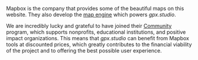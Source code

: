 Mapbox is the company that provides some of the beautiful maps on this website.
They also develop the <a href="https://github.com/mapbox/mapbox-gl-js" target="_blank">map engine</a> which powers *gpx.studio*.

We are incredibly lucky and grateful to have joined their <a href="https://mapbox.com/community" target="_blank">Community</a> program, which supports nonprofits, educational institutions, and positive impact organizations.
This means that *gpx.studio* can benefit from Mapbox tools at discounted prices, which greatly contributes to the financial viability of the project and to offering the best possible user experience.
